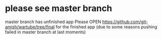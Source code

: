 # please see master branch
master branch has unfinished app
Please OPEN https://github.com/git-amish/wartube/tree/final for the finished app
(due to some reasons pushing failed in master branch at last moments)
